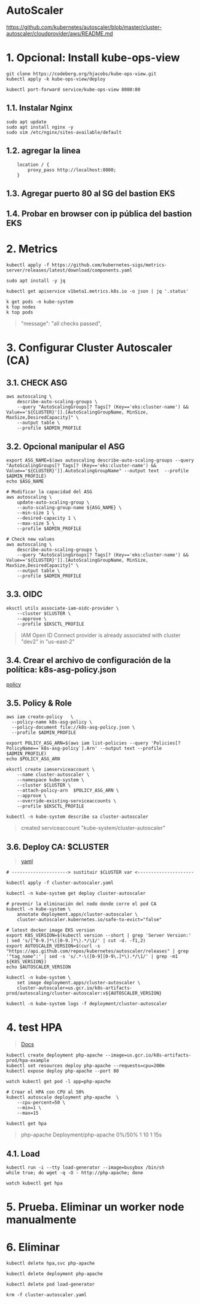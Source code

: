 # AutoScaler <!-- omit in toc -->

https://github.com/kubernetes/autoscaler/blob/master/cluster-autoscaler/cloudprovider/aws/README.md

# 1. Opcional: Install kube-ops-view
```vim
git clone https://codeberg.org/hjacobs/kube-ops-view.git
kubectl apply -k kube-ops-view/deploy

kubectl port-forward service/kube-ops-view 8080:80

```
## 1.1. Instalar Nginx
```
sudo apt update
sudo apt install nginx -y
sudo vim /etc/nginx/sites-available/default
```
## 1.2. agregar la linea
```
    location / {
        proxy_pass http://localhost:8080;
    }
```
## 1.3. Agregar puerto 80 al SG del bastion EKS
## 1.4. Probar en browser con ip pública del bastion EKS

# 2. Metrics
```vim
kubectl apply -f https://github.com/kubernetes-sigs/metrics-server/releases/latest/download/components.yaml

sudo apt install -y jq

kubectl get apiservice v1beta1.metrics.k8s.io -o json | jq '.status'

k get pods -n kube-system
k top nodes
k top pods
```
> "message": "all checks passed",



# 3. Configurar Cluster Autoscaler (CA)
## 3.1. CHECK ASG
```vim
aws autoscaling \
    describe-auto-scaling-groups \
    --query "AutoScalingGroups[? Tags[? (Key=='eks:cluster-name') && Value=='${CLUSTER}']].[AutoScalingGroupName, MinSize, MaxSize,DesiredCapacity]" \
    --output table \
    --profile $ADMIN_PROFILE
```

## 3.2. Opcional manipular el ASG
```vim
export ASG_NAME=$(aws autoscaling describe-auto-scaling-groups --query "AutoScalingGroups[? Tags[? (Key=='eks:cluster-name') && Value=='${CLUSTER}']].AutoScalingGroupName" --output text  --profile $ADMIN_PROFILE)
echo $ASG_NAME

# Modificar la capacidad del ASG
aws autoscaling \
    update-auto-scaling-group \
    --auto-scaling-group-name ${ASG_NAME} \
    --min-size 1 \
    --desired-capacity 1 \
    --max-size 5 \
    --profile $ADMIN_PROFILE

# Check new values
aws autoscaling \
    describe-auto-scaling-groups \
    --query "AutoScalingGroups[? Tags[? (Key=='eks:cluster-name') && Value=='${CLUSTER}']].[AutoScalingGroupName, MinSize, MaxSize,DesiredCapacity]" \
    --output table \
    --profile $ADMIN_PROFILE
```

## 3.3. OIDC
```vim
eksctl utils associate-iam-oidc-provider \
    --cluster $CLUSTER \
    --approve \
    --profile $EKSCTL_PROFILE
```
> IAM Open ID Connect provider is already associated with cluster "dev2" in "us-east-2"

## 3.4. Crear el archivo de configuración de la política: k8s-asg-policy.json
[policy](./assets/iam/k8s-asg-policy.json)


## 3.5. Policy & Role
```vim
aws iam create-policy   \
  --policy-name k8s-asg-policy \
  --policy-document file://k8s-asg-policy.json \
  --profile $ADMIN_PROFILE

export POLICY_ASG_ARN=$(aws iam list-policies --query 'Policies[?PolicyName==`k8s-asg-policy`].Arn' --output text --profile $ADMIN_PROFILE)
echo $POLICY_ASG_ARN

eksctl create iamserviceaccount \
    --name cluster-autoscaler \
    --namespace kube-system \
    --cluster $CLUSTER \
    --attach-policy-arn  $POLICY_ASG_ARN \
    --approve \
    --override-existing-serviceaccounts \
    --profile $EKSCTL_PROFILE

kubectl -n kube-system describe sa cluster-autoscaler
```

>  created serviceaccount "kube-system/cluster-autoscaler"

## 3.6. Deploy CA: $CLUSTER
> [yaml](./assets/yaml/cluster-autoscaler.yaml)
```vim
# ---------------------> sustituir $CLUSTER var <---------------------

kubectl apply -f cluster-autoscaler.yaml

kubectl -n kube-system get deploy cluster-autoscaler

# prevenir la eliminación del nodo donde corre el pod CA
kubectl -n kube-system \
    annotate deployment.apps/cluster-autoscaler \
    cluster-autoscaler.kubernetes.io/safe-to-evict="false"

# latest docker image EKS version
export K8S_VERSION=$(kubectl version --short | grep 'Server Version:' | sed 's/[^0-9.]*\([0-9.]*\).*/\1/' | cut -d. -f1,2)
export AUTOSCALER_VERSION=$(curl -s "https://api.github.com/repos/kubernetes/autoscaler/releases" | grep '"tag_name":' | sed -s 's/.*-\([0-9][0-9\.]*\).*/\1/' | grep -m1 ${K8S_VERSION})
echo $AUTOSCALER_VERSION

kubectl -n kube-system \
    set image deployment.apps/cluster-autoscaler \
    cluster-autoscaler=us.gcr.io/k8s-artifacts-prod/autoscaling/cluster-autoscaler:v${AUTOSCALER_VERSION}

kubectl -n kube-system logs -f deployment/cluster-autoscaler

```


# 4. test HPA
> [Docs](https://kubernetes.io/docs/tasks/run-application/horizontal-pod-autoscale/)


```vim
kubectl create deployment php-apache --image=us.gcr.io/k8s-artifacts-prod/hpa-example
kubectl set resources deploy php-apache --requests=cpu=200m
kubectl expose deploy php-apache --port 80

watch kubectl get pod -l app=php-apache

# Crear el HPA con CPU al 50%
kubectl autoscale deployment php-apache  \
    --cpu-percent=50 \
    --min=1 \
    --max=15

kubectl get hpa
```
> php-apache   Deployment/php-apache   0%/50%          1         10        1          15s


## 4.1. Load
```vim
kubectl run -i --tty load-generator --image=busybox /bin/sh
while true; do wget -q -O - http://php-apache; done

watch kubectl get hpa
```

# 5. Prueba. Eliminar un worker node manualmente


# 6. Eliminar

```vim
kubectl delete hpa,svc php-apache

kubectl delete deployment php-apache

kubectl delete pod load-generator

krm -f cluster-autoscaler.yaml
```

